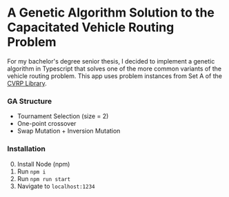 # A Genetic Algorithm Solution to the Capacitated Vehicle Routing Problem

For my bachelor's degree senior thesis, I decided to implement a genetic algorithm in Typescript that solves one of the more common variants of the vehicle routing problem.
This app uses problem instances from Set A of the [CVRP Library](http://vrp.galgos.inf.puc-rio.br/index.php/en/).

### GA Structure
- Tournament Selection (size = 2)
- One-point crossover
- Swap Mutation + Inversion Mutation

### Installation
0. Install Node (npm)
1. Run `npm i`
2. Run `npm run start`
3. Navigate to `localhost:1234`
